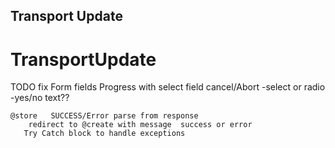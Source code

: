  
## Transport Update

 
# TransportUpdate
TODO
  fix Form fields Progress with  select field
       cancel/Abort -select or radio -yes/no text??

    @store   SUCCESS/Error parse from response 
        redirect to @create with message  success or error
       Try Catch block to handle exceptions
